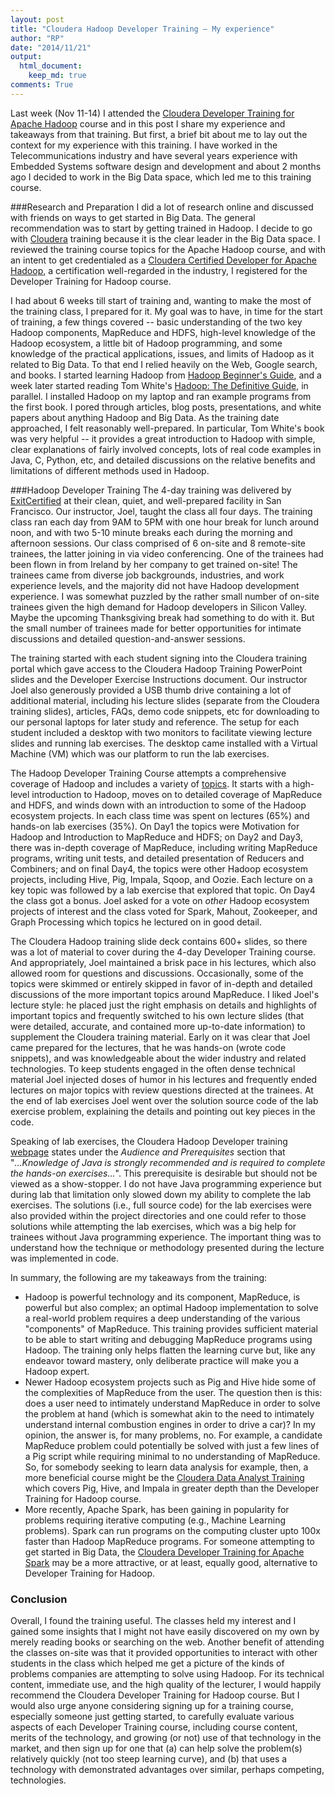 ```yaml
---
layout: post
title: "Cloudera Hadoop Developer Training – My experience"
author: "RP"
date: "2014/11/21"
output:
  html_document:
    keep_md: true
comments: True
---
```

Last week (Nov 11-14) I attended the [Cloudera Developer Training for Apache Hadoop](http://www.cloudera.com/content/cloudera/en/training/courses/developer-training.html) course and in this post I share my experience and takeaways from that training. But first, a brief bit about me to lay out the context for my experience with this training. I have worked in the Telecommunications industry and have several years experience with Embedded Systems software design and development and about 2 months ago I decided to work in the Big Data space, which led me to this training course.

###Research and Preparation
I did a lot of research online and discussed with friends on ways to get started in Big Data. The general recommendation was to start by getting trained in Hadoop. I decide to go with [Cloudera](http://www.cloudera.com/content/cloudera/en/home.html) training because it is the clear leader in the Big Data space. I reviewed the training course topics for the Apache Hadoop course, and with an intent to get credentialed as a [Cloudera Certified Developer for Apache Hadoop](http://www.cloudera.com/content/cloudera/en/training/certification/ccdh.html), a certification well-regarded in the industry, I registered for the Developer Training for Hadoop course.

I had about 6 weeks till start of training and, wanting to make the most of the training class, I prepared for it. My goal was to have, in time for the start of training, a few things covered -- basic understanding of the two key Hadoop components, MapReduce and HDFS, high-level knowledge of the Hadoop ecosystem, a little bit of Hadoop programming, and some knowledge of the practical applications, issues, and limits of Hadoop as it related to Big Data. To that end I relied heavily on the Web, Google search, and books. I started learning Hadoop from [Hadoop Beginner's Guide](http://www.amazon.com/Hadoop-Beginners-Guide-Garry-Turkington/dp/1849517304/ref=sr_1_1_twi_1_pap?s=books&ie=UTF8&qid=1428696471&sr=1-1&keywords=hadoop+beginner%27s+guide), and a week later started reading Tom White's [Hadoop: The Definitive Guide](http://www.amazon.com/Hadoop-Definitive-Guide-Tom-White/dp/1449311520/ref=sr_1_1?ie=UTF8&amp;qid=1416625165&amp;sr=8-1&amp;keywords=Hadoop+the+definitive+guide), in parallel. I installed Hadoop on my laptop and ran example programs from the first book. I pored through articles, blog posts, presentations, and white papers about anything Hadoop and Big Data. As the training date approached, I felt reasonably well-prepared. In particular, Tom White's book was very helpful -- it provides a great introduction to Hadoop with simple, clear explanations of fairly involved concepts, lots of real code examples in Java, C, Python, etc, and detailed discussions on the relative benefits and limitations of different methods used in Hadoop.

###Hadoop Developer Training
The 4-day training was delivered by [ExitCertified](http://http://www.exitcertified.com/) at their clean, quiet, and well-prepared facility in San Francisco. Our instructor, Joel, taught the class all four days. The training class ran each day from 9AM to 5PM with one hour break for lunch around noon, and with two 5-10 minute breaks each during the morning and afternoon sessions. Our class comprised of 6 on-site and 8 remote-site trainees, the latter joining in via video conferencing. One of the trainees had been flown in from Ireland by her company to get trained on-site! The trainees came from diverse job backgrounds, industries, and work experience levels, and the majority did not have Hadoop development experience. I was somewhat puzzled by the rather small number of on-site trainees given the high demand for Hadoop developers in Silicon Valley. Maybe the upcoming Thanksgiving break had something to do with it. But the small number of trainees made for better opportunities for intimate discussions and detailed question-and-answer sessions.

The training started with each student signing into the Cloudera training portal which gave access to the Cloudera Hadoop Training PowerPoint slides and the Developer Exercise Instructions document. Our instructor Joel also generously provided a USB thumb drive containing a lot of additional material, including his lecture slides (separate from the Cloudera training slides), articles, FAQs, demo code snippets, etc for downloading to our personal laptops for later study and reference. The setup for each student included a desktop with two monitors to facilitate viewing lecture slides and running lab exercises. The desktop came installed with a Virtual Machine (VM) which was our platform to run the lab exercises.

The Hadoop Developer Training Course attempts a comprehensive coverage of Hadoop and includes a variety of [topics](http://www.cloudera.com/content/dam/cloudera/Resources/PDF/Datasheet/Developer_Training_for_Apache_Hadoop.pdf). It starts with a high-level introduction to Hadoop, moves on to detailed coverage of MapReduce and HDFS, and winds down with an introduction to some of the Hadoop ecosystem projects. In each class time was spent on lectures (65%) and hands-on lab exercises (35%). On Day1 the topics were Motivation for Hadoop and Introduction to MapReduce and HDFS; on Day2 and Day3, there was in-depth coverage of MapReduce, including writing MapReduce programs, writing unit tests, and detailed presentation of Reducers and Combiners; and on final Day4, the topics were other Hadoop ecosystem projects, including Hive, Pig, Impala, Sqoop, and Oozie. Each lecture on a key topic was followed by a lab exercise that explored that topic. On Day4 the class got a bonus. Joel asked for a vote on _other_ Hadoop ecosystem projects of interest and the class voted for Spark, Mahout, Zookeeper, and Graph Processing which topics he lectured on in good detail.

The Cloudera Hadoop training slide deck contains 600+ slides, so there was a lot of material to cover during the 4-day Developer Training course. And appropriately, Joel maintained a brisk pace in his lectures, which also allowed room for questions and discussions. Occasionally, some of the topics were skimmed or entirely skipped in favor of in-depth and detailed discussions of the more important topics around MapReduce. I liked Joel's lecture style: he placed just the right emphasis on details and highlights of important topics and frequently switched to his own lecture slides (that were detailed, accurate, and contained more up-to-date information) to supplement the Cloudera training material. Early on it was clear that Joel came prepared for the lectures, that he was hands-on (wrote code snippets), and was knowledgeable about the wider industry and related technologies. To keep students engaged in the often dense technical material Joel injected doses of humor in his lectures and frequently ended lectures on major topics with review questions directed at the trainees. At the end of lab exercises Joel went over the solution source code of the lab exercise problem, explaining the details and pointing out key pieces in the code.

Speaking of lab exercises, the Cloudera Hadoop Developer training [webpage](http://www.cloudera.com/content/cloudera/en/training/courses/developer-training.html) states under the _Audience and Prerequisites_ section that "_...Knowledge of Java is strongly recommended and is required to complete the hands-on exercises..._". This prerequisite is desirable but should not be viewed as a show-stopper. I do not have Java programming experience but during lab that limitation only slowed down my ability to complete the lab exercises. The solutions (i.e., full source code) for the lab exercises were also provided within the project directories and one could refer to those solutions while attempting the lab exercises, which was a big help for trainees without Java programming experience. The important thing was to understand how the technique or methodology presented during the lecture was implemented in code.

In summary, the following are my takeaways from the training:

* Hadoop is powerful technology and its component, MapReduce, is powerful but also complex; an optimal Hadoop implementation to solve a real-world problem requires a deep understanding of the various "components" of MapReduce. This training provides sufficient material to be able to start writing and debugging MapReduce programs using Hadoop. The training only helps flatten the learning curve but, like any endeavor toward mastery, only deliberate practice will make you a Hadoop expert.
* Newer Hadoop ecosystem projects such as Pig and Hive hide some of the complexities of MapReduce from the user. The question then is this: does a user need to intimately understand MapReduce in order to solve the problem at hand (which is somewhat akin to the need to intimately understand internal combustion engines in order to drive a car)? In my opinion, the answer is, for many problems, no. For example, a candidate MapReduce problem could potentially be solved with just a few lines of a Pig script while requiring minimal to no understanding of MapReduce. So, for somebody seeking to learn data analysis for example, then, a more beneficial course might be the [Cloudera Data Analyst Training](http://www.cloudera.com/content/cloudera/en/training/courses/data-analyst-training.html) which covers Pig, Hive, and Impala in greater depth than the Developer Training for Hadoop course.
* More recently, Apache Spark, has been gaining in popularity for problems requiring iterative computing (e.g., Machine Learning problems). Spark can run programs on the computing cluster upto 100x faster than Hadoop MapReduce programs. For someone attempting to get started in Big Data, the [Cloudera Developer Training for Apache Spark](http://www.cloudera.com/content/cloudera/en/training/courses/spark-training.html) may be a more attractive, or at least, equally good, alternative to Developer Training for Hadoop.

### Conclusion
Overall, I found the training useful. The classes held my interest and I gained some insights that I might not have easily discovered on my own by merely reading books or searching on the web. Another benefit of attending the classes on-site was that it provided opportunities to interact with other students in the class which helped me get a picture of the kinds of problems companies are attempting to solve using Hadoop. For its technical content, immediate use, and the high quality of the lecturer, I would happily recommend the Cloudera Developer Training for Hadoop course. But I would also urge anyone considering signing up for a training course, especially someone just getting started, to carefully evaluate various aspects of each Developer Training course, including course content, merits of the technology, and growing (or not) use of that technology in the market, and then sign up for one that (a) can help solve the problem(s) relatively quickly (not too steep learning curve), and (b) that uses a technology with demonstrated advantages over similar, perhaps competing, technologies.
